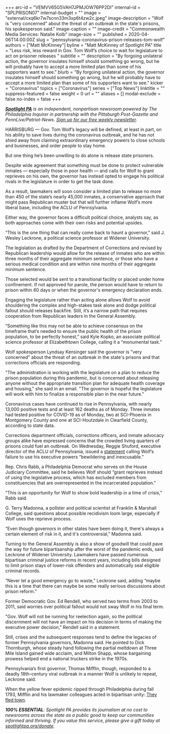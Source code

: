 +++
arc-id = "VEMVV65G5VAH7JPMJOW76PP2DI"
internal-id = "SPLPRISON07"
internal-budget = ""
image = "external/cxq6kr7w7scnn33m3xp6t4zw2c.jpeg"
image-description = "Wolf is \"very concerned\" about the threat of an outbreak in the state's prisons, his spokesperson said."
image-caption = ""
image-credit = "Commonwealth Media Services: Natalie Kolb"
image-size = ""
published = 2020-04-06T14:00:00Z
slug = "pennsylvania-coronavirus-prison-releases-tom-wolf"
authors = ["Matt McKinney"]
byline = "Matt McKinney of Spotlight PA"
title = "Less risk, less reward in Gov. Tom Wolf’s choice to wait for legislature to act on prisoner releases "
subtitle = ""
description = "By forgoing unilateral action, the governor insulates himself should something go wrong, but he will probably have to accept a more limited plan than some of his supporters want to see."
blurb = "By forgoing unilateral action, the governor insulates himself should something go wrong, but he will probably have to accept a more limited plan than some of his supporters want to see."
kicker = "Coronavirus"
topics = ["Coronavirus"]
series = ["Top News"]
linktitle = ""
suppress-featured = false
weight = 0
url = ""
aliases = []
modal-exclude = false
no-index = false
+++

<a href="https://www.spotlightpa.org/"><i><b>Spotlight PA</b></i></a><i> is an independent, nonpartisan newsroom powered by The Philadelphia Inquirer in partnership with the Pittsburgh Post-Gazette and PennLive/Patriot-News. </i><a href="https://www.spotlightpa.org/newsletters"><i>Sign up for our free weekly newsletter</i></a><i>.</i>

HARRISBURG — Gov. Tom Wolf’s legacy will be defined, at least in part, on his ability to save lives during the coronavirus outbreak, and he has not shied away from claiming extraordinary emergency powers to close schools and businesses, and order people to stay home.

But one thing he’s been unwilling to do alone is release state prisoners. 

Despite wide agreement that something must be done to protect vulnerable inmates — especially those in poor health — and calls for Wolf to grant reprieves on his own, the governor has instead opted to engage his political rivals in the legislature in order to get the task done.

As a result, lawmakers will soon consider a limited plan to release no more than 450 of the state’s nearly 45,000 inmates, a conservative approach that might pass Republican muster but that will further inflame Wolf’s more liberal base, including the ACLU of Pennsylvania. 

Either way, the governor faces a difficult political choice, analysts say, as both approaches come with their own risks and potential upsides.

“This is the one thing that can really come back to haunt a governor,” said J. Wesley Leckrone, a political science professor at Widener University. 

<script src="https://www.spotlightpa.org/embed.js" async></script><div data-spl-embed-version="1" data-spl-src="https://www.spotlightpa.org/embeds/donate/"></div>

The legislation as drafted by the Department of Corrections and revised by Republican leadership would allow for the release of inmates who are within three months of their aggregate minimum sentence, or those who have a serious medical condition and are within nine months of their aggregate minimum sentence. 

Those selected would be sent to a transitional facility or placed under home confinement. If not approved for parole, the person would have to return to prison within 60 days or when the governor's emergency declaration ends. 

Engaging the legislature rather than acting alone allows Wolf to avoid shouldering the complex and high-stakes task alone and dodge political fallout should releases backfire. Still, it’s a narrow path that requires cooperation from Republican leaders in the General Assembly. 

“Something like this may not be able to achieve consensus on the timeframe that’s needed to ensure the public health of the prison population, to be perfectly honest,” said Kyle Kopko, an associate political science professor at Elizabethtown College, calling it a “monumental task.”

Wolf spokesperson Lyndsay Kensinger said the governor is "very concerned" about the threat of an outbreak in the state's prisons and that corrections officials are responding.

"The administration is working with the legislature on a plan to reduce the prison population during this pandemic, but is concerned about releasing anyone without the appropriate transition plan for adequate health coverage and housing," she said in an email. "The governor is hopeful the legislature will work with him to finalize a responsible plan in the near future."

Coronavirus cases have continued to rise in Pennsylvania, with nearly 13,000 positive tests and at least 162 deaths as of Monday. Three inmates had tested positive for COVID-19 as of Monday, two at SCI-Phoenix in Montgomery County and one at SCI-Houtzdale in Clearfield County, according to state data.

Corrections department officials, corrections officers, and inmate advocacy groups alike have expressed concerns that the crowded living quarters of prisons could fuel an outbreak. On Wednesday, Reggie Shuford, executive director of the ACLU of Pennsylvania, issued a <a href="https://www.aclupa.org/en/press-releases/advocates-statement-governor-wolfs-failure-use-reprieve-powers-deter-covid-19" target=_blank>statement</a> calling Wolf’s failure to use his executive powers “bewildering and inexcusable.”

Rep. Chris Rabb, a Philadelphia Democrat who serves on the House Judiciary Committee, said he believes Wolf should “grant reprieves instead of using the legislative process, which has excluded members from constituencies that are overrepresented in the incarcerated population.”

"This is an opportunity for Wolf to show bold leadership in a time of crisis,” Rabb said. 

<script src="https://www.spotlightpa.org/embed.js" async></script><div data-spl-embed-version="1" data-spl-src="https://www.spotlightpa.org/embeds/newsletter/"></div>


G. Terry Madonna, a pollster and political scientist at Franklin &amp; Marshall College, said questions about possible recidivism loom large, especially if Wolf uses the reprieve process. 

“Even though governors in other states have been doing it, there's always a certain element of risk in it, and it's controversial,” Madonna said.

Turning to the General Assembly is also a show of goodwill that could pave the way for future bipartisanship after the worst of the pandemic ends, said Leckrone of Widener University. Lawmakers have passed numerous bipartisan criminal justice reforms in recent years, including bills designed to limit prison stays of lower-risk offenders and automatically seal eligible criminal records.

“Never let a good emergency go to waste,” Leckrone said, adding “maybe this is a time that there can maybe be some really serious discussions about prison reform.” 

Former Democratic Gov. Ed Rendell, who served two terms from 2003 to 2011, said worries over political fallout would not sway Wolf in his final term.

"Gov. Wolf will not be running for reelection again, so the political discernment will not have an impact on his decision in terms of making the executive power decision,” Rendell said in a statement.

Still, crises and the subsequent responses tend to define the legacies of former Pennsylvania governors, Madonna said. He pointed to Dick Thornburgh, whose steady hand following the partial meltdown at Three Mile Island gained wide acclaim, and Milton Shapp, whose bargaining prowess helped end a national truckers strike in the 1970s. 

Pennsylvania’s first governor, Thomas Mifflin, though, responded to a deadly 18th-century viral outbreak in a manner Wolf is unlikely to repeat, Leckrone said. 

When the yellow fever epidemic ripped through Philadelphia during fall 1793, Mifflin and his lawmaker colleagues acted in bipartisan unity: <a href="https://www.jstor.org/stable/20093070?seq=1">They fled town</a>.

<i><b>100% ESSENTIAL</b></i><i>: Spotlight PA provides its journalism at no cost to newsrooms across the state as a public good to keep our communities informed and thriving. If you value this service, please give a gift today at </i><a href="https://www.spotlightpa.org/donate"><i>spotlightpa.org/donate</i></a><i>.</i>

<script src="https://www.spotlightpa.org/embed.js" async></script><div data-spl-embed-version="1" data-spl-src="https://www.spotlightpa.org/embeds/tips/?tip_text=Do%20you%20have%20a%20tip%20about%20%3Cb%3Ehow%20Pa.'s%20government%20is%20responding%20to%20the%20coronavirus%3C%2Fb%3E%3F%20Tell%20us."></div>
